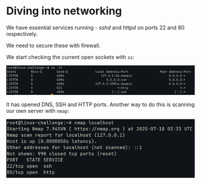 # Diving into networking

We have essential services running - *sshd* and *httpd* on ports 22 and 80 respectively.

We need to secure these with firewall.


We start checking the current open sockets with ```ss```:

![ss](images/ss.png)


It has opened DNS, SSH and HTTP ports. Another way to do this is scanning our own server with ```nmap```:

![nmap](images/nmap.png)


